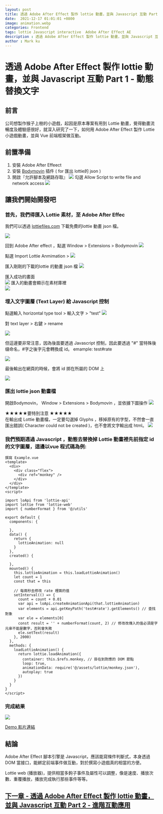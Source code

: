 ```yaml
---
layout: post
title: 透過 Adobe After Effect 製作 lottie 動畫，並與 Javascript 互動 Part 1 - 動態替換文字
date:  2021-12-17 01:01:01 +0800
image: animation.webp
categories: Frontend
tags: lottie Javascript interactive  Adobe After Effect AE
description : 透過 Adobe After Effect 製作 lottie 動畫，並與 Javascript 互動 Part 1 - 動態替換文字
author : Mark ku
---
```

# 透過 Adobe After Effect 製作 lottie 動畫，並與 Javascript 互動 Part 1 - 動態替換文字

## 前言
公司想製作猴子上樹的小遊戲，起因是原本專案有用到 Lottie 動畫，覺得動畫流暢度及體驗感很好，就深入研究了一下，如何用 Adobe After Effect 製作 Lottie 小遊戲動畫，並與 Vue 前端框架做互動。

## 前置準備
1. 安裝 Adobe After Effeect
2. 安裝 [Bodymovin](https://exchange.adobe.com/creativecloud.details.12557.bodymovin.html) 插件 ( for 匯出 lottie的 json )
3. 開啟『允許腳本及網路存取』
![](https://i.imgur.com/qBAg2lw.png)
勾選 Allow Script to write file and network access
![](https://i.imgur.com/7yrXojv.png)

## 讓我們開始開發吧
### 首先，我們得匯入 Lottie 素材，至 Adobe After Effec
我們可以透過 [lottiefiles.com](https://lottiefiles.com/search?q=time&category=animations) 下載免費的lottie 動畫 json 檔。

![](https://i.imgur.com/D3p5hYV.png)

回到 Adobe After effect ，點選 Window > Extensions > Bodymovin 
![](https://i.imgur.com/ZQ4aAPc.png)

點選 Import Lottie Anmimation >
![](https://i.imgur.com/gyIyKMW.png)

匯入剛剛的下載的lottie 的動畫 json 檔
![](https://i.imgur.com/eS2T4XB.png)

匯入成功的畫面  
![](https://i.imgur.com/mAPQE2h.png)
匯入的動畫會顯示在素材庫裡  
![](https://i.imgur.com/JP58uy0.png)

### 埋入文字圖層 (Text Layer) 給 Javascript 控制
點選輸入 horizontal type tool > 輸入文字 > "test"
![](https://i.imgur.com/coRZDF3.png)

對 text layer > 右鍵 > rename 

![](https://i.imgur.com/NlO1Zym.png)


但這邊要非常注意，因為後面要透過 Javascript 控制，因此要透過 "#" 當特殊後缀命名，#字之後字元會轉換成 id。 emample: test#rate

![](https://i.imgur.com/gbS5dHq.png)

最後輸出在網頁的時候，會將 id 挷在所屬的 DOM 上

![](https://i.imgur.com/77LUp7j.png)

### 匯出 lottie json 動畫檔
開啟Bodymovin， Window > Extensions > Bodymovin ，並依據下圖操作
![](https://i.imgur.com/YBTNZPW.png)

★★★★★要特別注意 ★★★★★   
在輸出成 Lottie 動畫檔，一定要勾選掉 Glyphs ，移掉原有的字型，不然會一直匯出錯誤( Character could not be created )，也不會將文字輸出成 html。
![](https://i.imgur.com/QxeOZRV.png)

### 我們預期透過 Javascript ，動態去替換掉 Lottie 動畫裡先前指定 id 的文字圖層，這邊以vue 程式碼為例:

```
撰寫 Example.vue 
<template>
  <div>
    <div class="flex">
      <div ref="monkey" />
    </div>
  </div>
</template>
<script>

import loApi from 'lottie-api'
import lottie from 'lottie-web'
import { numberFormat } from '@/utils'

export default {
  components: {

  },
  data() {
    return {
      lottieAnimation: null
    }
  },
  created() {

  },
  mounted() {
    this.lottieAnimation = this.loadLottieAnimation()
    let count = 1
    const that = this

    // 每兩秒去修改 rate 裡面的值
    setInterval(() => {
      count = count + 0.01
      var api = loApi.createAnimationApi(that.lottieAnimation)
      var elements = api.getKeyPath('test#rate').getElements() // 查找對象
      var ele = elements[0]
      const result = '' + numberFormat(count, 2) // 修改改傳入的值必須是字元串不能是數字，否則會失敗
      ele.setText(result)
    }, 2000)
  },
  methods: {
    loadLottieAnimation() {
      return lottie.loadAnimation({
        container: this.$refs.monkey, // 掛在到對應的 DOM 節點
        loop: true,
        animationData: require('@/assets/lottie/monkey.json'),
        autoplay: true
      })
    }
  }
}
</script>

```

### 完成結果
![](https://i.imgur.com/u7pN1F2.png)

[Demo 影片連結](https://www.loom.com/share/c882bb074441462bb1f926f2a39cf7d2)

## 結論
Adobe After Effect 腳本引擎是 Javascript，應該能寫條件判斷式，本身透過DOM 當接口，能綁定前端事件做互動，對於撰寫小遊戲真的相當的方便。  

Lottie web (播放器)，提供相當多鉤子事件及屬性可以調整，像是速度、播放次數、重覆播放，播放完成執行那些事件等等。

## [下一章 - 透過 Adobe After Effect 製作 lottie 動畫，並與 Javascript 互動 Part 2 - 進階互動應用](https://blog.markkulab.net/2022/05/26/live-streaming-player/)

